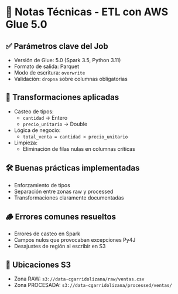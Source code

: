 # 📄 Notas Técnicas - ETL con AWS Glue 5.0

## ✅ Parámetros clave del Job
- Versión de Glue: 5.0 (Spark 3.5, Python 3.11)
- Formato de salida: Parquet
- Modo de escritura: `overwrite`
- Validación: `dropna` sobre columnas obligatorias

## 🧪 Transformaciones aplicadas
- Casteo de tipos:
  - `cantidad` → Entero
  - `precio_unitario` → Double
- Lógica de negocio:
  - `total_venta = cantidad × precio_unitario`
- Limpieza:
  - Eliminación de filas nulas en columnas críticas

## 🛠️ Buenas prácticas implementadas
- Enforzamiento de tipos
- Separación entre zonas raw y processed
- Transformaciones claramente documentadas

## 🪵 Errores comunes resueltos
- Errores de casteo en Spark
- Campos nulos que provocaban excepciones Py4J
- Desajustes de región al escribir en S3

## 📂 Ubicaciones S3
- Zona RAW: `s3://data-cgarridolizana/raw/ventas.csv`
- Zona PROCESADA: `s3://data-cgarridolizana/processed/ventas/`